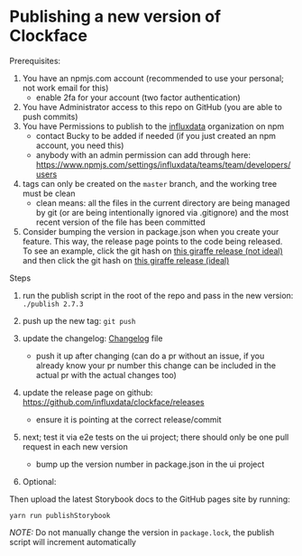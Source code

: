 # Publishing a new version of Clockface

Prerequisites:

1. You have an npmjs.com account (recommended to use your personal; not work email for this)
   - enable 2fa for your account (two factor authentication)
1. You have Administrator access to this repo on GitHub (you are able to push commits)
1. You have Permissions to publish to the [influxdata](https://www.npmjs.com/org/influxdata) organization on npm
   - contact Bucky to be added if needed (if you just created an npm account, you need this)
   - anybody with an admin permission can add through here: https://www.npmjs.com/settings/influxdata/teams/team/developers/users
1. tags can only be created on the `master` branch, and the working tree must be clean
   - clean means: all the files in the current directory are being managed by git
     (or are being intentionally ignored via .gitignore) and the most recent version of the file has been committed
1. Consider bumping the version in package.json when you create your feature. This way, the release page points to the code being released. To see an example, click the git hash on [this giraffe release (not ideal)](https://github.com/influxdata/giraffe/releases/tag/v2.7.2) and then click the git hash on [this giraffe release (ideal)](https://github.com/influxdata/giraffe/releases/tag/v2.7.5)

Steps

1. run the publish script in the root of the repo and pass in the new version: `./publish 2.7.3`
1. push up the new tag: `git push`
1. update the changelog: [Changelog](https://github.com/influxdata/clockface/blob/master/CHANGELOG.md) file
   - push it up after changing (can do a pr without an issue, if you already know your pr
     number this change can be included in the actual pr with the actual changes too)
1. update the release page on github: https://github.com/influxdata/clockface/releases

   - ensure it is pointing at the correct release/commit

1. next; test it via e2e tests on the ui project; there should only be one pull request in each new version

   - bump up the version number in package.json in the ui project

1. Optional:

Then upload the latest Storybook docs to the GitHub pages site by running:

```
yarn run publishStorybook
```

_NOTE:_ Do not manually change the version in `package.lock`, the publish script will increment automatically
